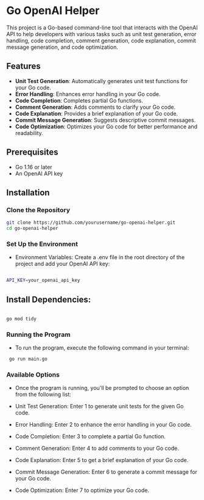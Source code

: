 # Go OpenAI Helper

This project is a Go-based command-line tool that interacts with the OpenAI API to help developers with various tasks such as unit test generation, error handling, code completion, comment generation, code explanation, commit message generation, and code optimization.

## Features

- **Unit Test Generation**: Automatically generates unit test functions for your Go code.
- **Error Handling**: Enhances error handling in your Go code.
- **Code Completion**: Completes partial Go functions.
- **Comment Generation**: Adds comments to clarify your Go code.
- **Code Explanation**: Provides a brief explanation of your Go code.
- **Commit Message Generation**: Suggests descriptive commit messages.
- **Code Optimization**: Optimizes your Go code for better performance and readability.

## Prerequisites

- Go 1.16 or later
- An OpenAI API key

## Installation

### Clone the Repository

```bash
git clone https://github.com/yourusername/go-openai-helper.git
cd go-openai-helper
```

### Set Up the Environment
- Environment Variables: Create a .env file in the root directory of the project and add your OpenAI API key:

```bash

API_KEY=your_openai_api_key 
```
## Install Dependencies:

```bash

go mod tidy
```
### Running the Program
- To run the program, execute the following command in your terminal:
```bash
 go run main.go
```

### Available Options
- Once the program is running, you'll be prompted to choose an option from the following list:

- Unit Test Generation: Enter 1 to generate unit tests for the given Go code.
- Error Handling: Enter 2 to enhance the error handling in your Go code.
- Code Completion: Enter 3 to complete a partial Go function.
- Comment Generation: Enter 4 to add comments to your Go code.
- Code Explanation: Enter 5 to get a brief explanation of your Go code.
- Commit Message Generation: Enter 6 to generate a commit message for your Go code.
- Code Optimization: Enter 7 to optimize your Go code.